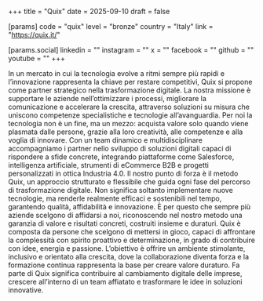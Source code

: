 +++
title = "Quix"
date = 2025-09-10
draft = false

[params]
code = "quix"
level = "bronze"
country = "Italy"
link = "https://quix.it/"

[params.social]
linkedin = ""
instagram = ""
x = ""
facebook = ""
github = ""
youtube = ""
+++

In un mercato in cui la tecnologia evolve a ritmi sempre più rapidi e l’innovazione rappresenta la chiave per restare competitivi, Quix si propone come partner strategico nella trasformazione digitale. 
La nostra missione è supportare le aziende nell’ottimizzare i processi, migliorare la comunicazione e accelerare la crescita, attraverso soluzioni su misura che uniscono competenze specialistiche e tecnologie all’avanguardia.
Per noi la tecnologia non è un fine, ma un mezzo: acquista valore solo quando viene plasmata dalle persone, grazie alla loro creatività, alle competenze e alla voglia di innovare. 
Con un team dinamico e multidisciplinare accompagniamo i partner nello sviluppo di soluzioni digitali capaci di rispondere a sfide concrete, integrando piattaforme come Salesforce, intelligenza artificiale, strumenti di eCommerce B2B e progetti personalizzati in ottica Industria 4.0.
Il nostro punto di forza è il metodo Quix, un approccio strutturato e flessibile che guida ogni fase del percorso di trasformazione digitale. Non significa soltanto implementare nuove tecnologie, ma renderle realmente efficaci e sostenibili nel tempo, garantendo qualità, affidabilità e innovazione. 
È per questo che sempre più aziende scelgono di affidarsi a noi, riconoscendo nel nostro metodo una garanzia di valore e risultati concreti, costruiti insieme e duraturi.
Quix è composta da persone che scelgono di mettersi in gioco, capaci di affrontare la complessità con spirito proattivo e determinazione, in grado di contribuire con idee, energia e passione. L’obiettivo è offrire un ambiente stimolante, inclusivo e orientato alla crescita, dove la collaborazione diventa forza e la formazione continua rappresenta la base per creare valore duraturo.
Fa parte di Quix significa contribuire al cambiamento digitale delle imprese, crescere all’interno di un team affiatato e trasformare le idee in soluzioni innovative.